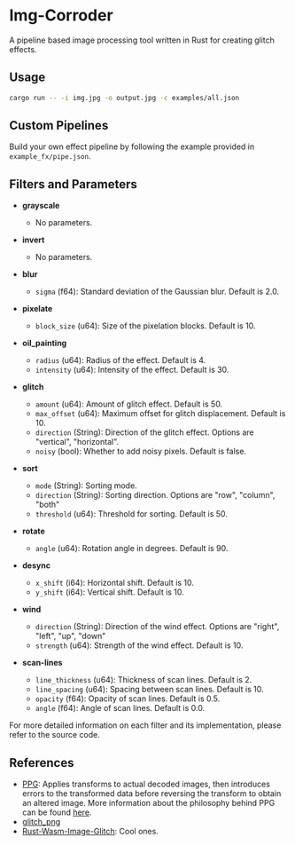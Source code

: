 # Img-Corroder

A pipeline based image processing tool written in Rust for creating glitch effects.

## Usage

```sh
cargo run -- -i img.jpg -o output.jpg -c examples/all.json
```

## Custom Pipelines

Build your own effect pipeline by following the example provided in `example_fx/pipe.json`.

## Filters and Parameters

- **grayscale**
  - No parameters.

- **invert**
  - No parameters.

- **blur**
  - `sigma` (f64): Standard deviation of the Gaussian blur. Default is 2.0.

- **pixelate**
  - `block_size` (u64): Size of the pixelation blocks. Default is 10.

- **oil_painting**
  - `radius` (u64): Radius of the effect. Default is 4.
  - `intensity` (u64): Intensity of the effect. Default is 30.

- **glitch**
  - `amount` (u64): Amount of glitch effect. Default is 50.
  - `max_offset` (u64): Maximum offset for glitch displacement. Default is 10.
  - `direction` (String): Direction of the glitch effect. Options are "vertical", "horizontal".
  - `noisy` (bool): Whether to add noisy pixels. Default is false.

- **sort**
  - `mode` (String): Sorting mode.
  - `direction` (String): Sorting direction. Options are "row", "column", "both"
  - `threshold` (u64): Threshold for sorting. Default is 50.

- **rotate**
  - `angle` (u64): Rotation angle in degrees. Default is 90.

- **desync**
  - `x_shift` (i64): Horizontal shift. Default is 10.
  - `y_shift` (i64): Vertical shift. Default is 10.

- **wind**
  - `direction` (String): Direction of the wind effect. Options are "right", "left", "up", "down"
  - `strength` (u64): Strength of the wind effect. Default is 10.

- **scan-lines**
  - `line_thickness` (u64): Thickness of scan lines. Default is 2.
  - `line_spacing` (u64): Spacing between scan lines. Default is 10.
  - `opacity` (f64): Opacity of scan lines. Default is 0.5.
  - `angle` (f64): Angle of scan lines. Default is 0.0.

For more detailed information on each filter and its implementation, please refer to the source code.

## References

- [PPG](https://github.com/tmick0/ppg): Applies transforms to actual decoded images, then introduces errors to the transformed data before reversing the transform to obtain an altered image. More information about the philosophy behind PPG can be found [here](https://lo.calho.st/posts/image-glitching/).
- [glitch_png](https://github.com/KernelEquinox/glitch_png)
- [Rust-Wasm-Image-Glitch](https://github.com/felixfaire/Rust-Wasm-Image-Glitch): Cool ones.
